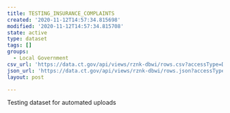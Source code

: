 ```yaml
---
title: TESTING_INSURANCE_COMPLAINTS
created: '2020-11-12T14:57:34.815698'
modified: '2020-11-12T14:57:34.815708'
state: active
type: dataset
tags: []
groups:
  - Local Government
csv_url: 'https://data.ct.gov/api/views/rznk-dbwi/rows.csv?accessType=DOWNLOAD'
json_url: 'https://data.ct.gov/api/views/rznk-dbwi/rows.json?accessType=DOWNLOAD'
layout: post

---
```

Testing dataset for automated uploads
